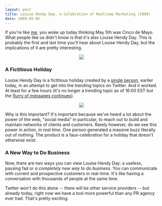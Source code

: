 ```yaml
---
layout: post
title: Louise Hendy Day, a Celebration of Realtime Marketing (2009)
date: 2009-05-05
---
```


If you're like [me](http://twitter.com/solutious), you woke up today thinking May 5th was Cinco de Mayo. What people like us didn't know is that it's also Louise Hendy Day. This is probably the first and last time you'll hear about Louise Hendy Day, but the implications of it are pretty interesting.

<p style="text-align: center"><a href="http://twitter.com/#search?q=louisehendyday" style="text-decoration: none;"><img border="0" src="http://farm4.static.flickr.com/3569/3505434648_36eca44c11.jpg" /></a></p>


### A Fictitious Holiday

Louise Hendy Day is a fictitious holiday created by a [single person](https://twitter.com/louise_hendy), earlier today, in an attempt to get into the trending topics on Twitter. And it worked. At least for a few hours (it's no longer a trending topic as of 16:00 EST but the [flurry of messages continues](http://search.twitter.com/search?q=%23louisehendyday)).

<p style="text-align: center"><a href="http://tweetstats.com/trends" style="text-decoration: none;"><img border="0" src="http://farm4.static.flickr.com/3357/3504801219_27d736ccf8.jpg" /></a></p>

Why is this important? It's important because we've heard a lot about the power of the web, "social media" in particular, to reach out to build and maintain networks of clients and customers. Rarely however, do we see this power in action, *in real time*. One person generated a massive buzz literally out of nothing. The product is a faux-celebration for a holiday that doesn't otherwise exist.


### A New Way to Do Business

Now, there are two ways you can view Louise Hendy Day: a useless, passing fad or *a completely new way to do business*. You can communicate with current and prospective customers in real-time. It's like having a conversation with thousands of people at the same time.

Twitter won't do this alone -- there will be other service providers -- but already today, right now we have a tool more powerful than any PR agency ever had. That's pretty exciting.

